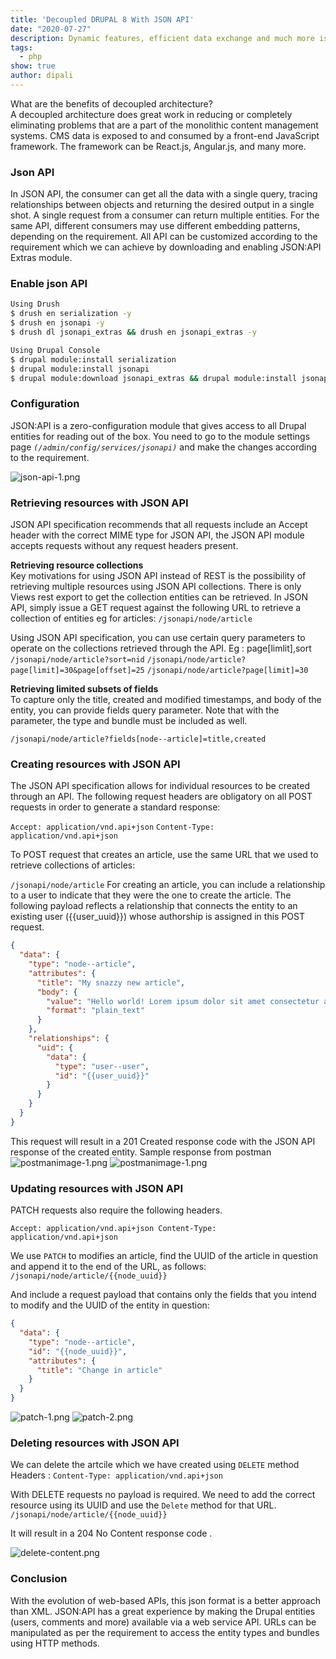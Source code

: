 ```yaml
---
title: 'Decoupled DRUPAL 8 With JSON API'
date: "2020-07-27"
description: Dynamic features, efficient data exchange and much more is the result of decoupled Drupal 8 with JSON API
tags:
  - php
show: true
author: dipali
---
```

What are the benefits of decoupled architecture?  
A decoupled architecture does great work in reducing or completely eliminating problems that are a part of the monolithic content management systems.
CMS data is exposed to and consumed by a front-end JavaScript framework. The framework can be React.js, Angular.js, and many more.

### Json API
In JSON API, the consumer can get all the data with a single query, tracing relationships between objects and returning the desired output in a single shot.
A single request from a consumer can return multiple entities. For the same API, different consumers may use different embedding patterns, depending on the requirement.
All API can be customized according to the requirement which we can achieve by downloading and enabling JSON:API Extras module.

### Enable json API
```BASH
Using Drush
$ drush en serialization -y
$ drush en jsonapi -y
$ drush dl jsonapi_extras && drush en jsonapi_extras -y

Using Drupal Console
$ drupal module:install serialization
$ drupal module:install jsonapi
$ drupal module:download jsonapi_extras && drupal module:install jsonapi_extras
```

### Configuration

JSON:API is a zero-configuration module that gives access to all Drupal entities for reading out of the box.
You need to go to the module settings page *`(/admin/config/services/jsonapi)`* and make the changes according to the requirement.

![json-api-1.png](./json-api-1.png)

### Retrieving resources with JSON API

JSON API specification recommends that all requests include an Accept header with the correct MIME type for JSON API, 
the JSON API module accepts requests without any request headers present.

**Retrieving resource collections**  
Key motivations for using JSON API instead of REST is the possibility of retrieving multiple resources using JSON API collections. 
There is only Views rest export to get the collection entities can be retrieved. In JSON API, simply issue a GET request against the following URL to retrieve a collection of entities eg for articles:
`/jsonapi/node/article`

Using JSON API specification, you can use certain query parameters to operate on the collections retrieved through the API. 
Eg :  page[limlit],sort
`/jsonapi/node/article?sort=nid`
`/jsonapi/node/article?page[limit]=30&page[offset]=25`
`/jsonapi/node/article?page[limit]=30`

**Retrieving limited subsets of fields**  
To capture only the title, created and modified timestamps, and body of the entity, you can provide fields query parameter.
Note that with the parameter, the type and bundle must be included as well.

`/jsonapi/node/article?fields[node--article]=title,created`

### Creating resources with JSON API
The JSON API specification allows for individual resources to be created through an API.
The following request headers are obligatory on all POST requests in order to generate a standard response:

`Accept: application/vnd.api+json`
`Content-Type: application/vnd.api+json`

To POST request that creates an article, use the same URL that we used to retrieve collections of articles:

`/jsonapi/node/article`
For creating an article, you can include a relationship to a user to indicate that they were the one to create the article.
The following payload reflects a relationship that connects the entity to an existing user ({{user_uuid}}) 
whose authorship is assigned in this POST request.

```JSON
{
  "data": {
    "type": "node--article",
    "attributes": {
      "title": "My snazzy new article",
      "body": {
        "value": "Hello world! Lorem ipsum dolor sit amet consectetur adipiscing elit",
        "format": "plain_text"
      }
    },
    "relationships": {
      "uid": {
        "data": {
          "type": "user--user",
          "id": "{{user_uuid}}"
        }
      }
    }
  }
}
```

This request will result in a 201 Created response code with the JSON API response of the created entity.
Sample response from postman
![postmanimage-1.png](./postmanimage-1.png)
![postmanimage-1.png](./postmanimage-2.png)


### Updating resources with JSON API

PATCH requests also require the following headers.

`Accept: application/vnd.api+json
Content-Type: application/vnd.api+json`

We use `PATCH` to modifies an article, find the UUID of the article in question and append it to the end of the 
URL, as follows:
`/jsonapi/node/article/{{node_uuid}}`

And include a request payload that contains only the fields that you intend to modify and the UUID of the entity in question:
```JSON
{
  "data": {
    "type": "node--article",
    "id": "{{node_uuid}}",
    "attributes": {
      "title": "Change in article"
    }
  }
}
```

![patch-1.png](./patch-1.png)
![patch-2.png](./patch-2.png)


### Deleting resources with JSON API

We can delete the artcile which we have created using `DELETE` method
Headers :
`Content-Type: application/vnd.api+json`

With DELETE requests no payload is required. We need to add the correct resource using its UUID and use the `Delete` method for that URL.
`/jsonapi/node/article/{{node_uuid}}`

It will result in a 204 No Content response code .

![delete-content.png](./delete-content.png)

### Conclusion

With the evolution of web-based APIs, this json format is a better approach than XML. 
JSON:API has a great experience by making the Drupal entities (users, comments and more) available via a web service API. 
URLs can be manipulated as per the requirement to access the entity types and bundles using HTTP methods.
